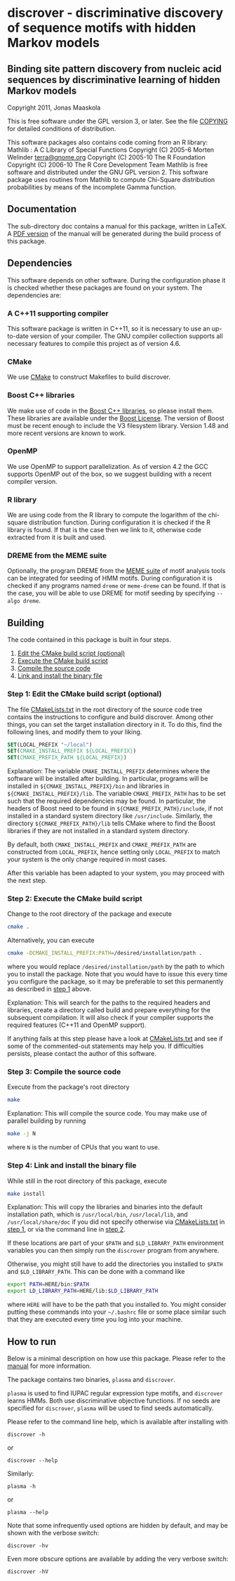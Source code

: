
# discrover - discriminative discovery of sequence motifs with hidden Markov models

## Binding site pattern discovery from nucleic acid sequences by discriminative learning of hidden Markov models

Copyright 2011, Jonas Maaskola


This is free software under the GPL version 3, or later. See the file [COPYING](COPYING)
for detailed conditions of distribution.




This software packages also contains code coming from an R library:
Mathlib : A C Library of Special Functions
Copyright (C) 2005-6 Morten Welinder <terra@gnome.org>
Copyright (C) 2005-10 The R Foundation
Copyright (C) 2006-10 The R Core Development Team
Mathlib is free software and distributed under the GNU GPL version 2.
This software package uses routines from Mathlib to compute Chi-Square
distribution probabilities by means of the incomplete Gamma function.





## Documentation

The sub-directory doc contains a manual for this package, written in LaTeX.
A [PDF version](doc/discrover-manual.pdf) of the manual will be generated during the build process of this
package. 





## Dependencies

This software depends on other software. During the configuration phase it is
checked whether these packages are found on your system.
The dependencies are:


### A C++11 supporting compiler
This software package is written in C++11, so it is necessary to use an
up-to-date version of your compiler. The GNU compiler collection supports all
necessary features to compile this project as of version 4.6.


### CMake
We use [CMake](http://www.cmake.org/) to construct Makefiles to build discrover.


### Boost C++ libraries
We make use of code in the [Boost C++ libraries](http://www.boost.org/), so please install them.
These libraries are available under the [Boost License](http://www.boost.org/users/license.html).
The version of Boost must be recent enough to include the V3 filesystem library.
Version 1.48 and more recent versions are known to work.


### OpenMP
We use OpenMP to support parallelization. As of version 4.2 the GCC supports
OpenMP out of the box, so we suggest building with a recent compiler version.


### R library
We are using code from the R library to compute the logarithm of the chi-square
distribution function.  During configuration it is checked if the R library is
found. If that is the case then we link to it, otherwise code extracted from it
is built and used.


### DREME from the MEME suite
Optionally, the program DREME from the [MEME suite](http://meme.nbcr.net/meme/) of motif analysis tools can be
integrated for seeding of HMM motifs. During configuration it is checked if any
programs named ```dreme``` or ```meme-dreme``` can be found. If that is the case, you
will be able to use DREME for motif seeding by specifying ```--algo dreme```.




## Building

The code contained in this package is built in four steps.

1. [Edit the CMake build script (optional)](#step1)
2. [Execute the CMake build script](#step2)
3. [Compile the source code](#step3)
4. [Link and install the binary file](#step4)



### <a name="step1"></a>Step 1: Edit the CMake build script (optional)

The file [CMakeLists.txt](CMakeLists.txt) in the root directory of the source code tree contains
the instructions to configure and build discrover.
Among other things, you can set the target installation directory in it.
To do this, find the following lines, and modify them to your liking.

```cmake
SET(LOCAL_PREFIX "~/local")
SET(CMAKE_INSTALL_PREFIX ${LOCAL_PREFIX})
SET(CMAKE_PREFIX_PATH ${LOCAL_PREFIX})
```

Explanation:
The variable ```CMAKE_INSTALL_PREFIX``` determines where the software will be
installed after building. In particular, programs will be installed in
```${CMAKE_INSTALL_PREFIX}/bin``` and libraries in ```${CMAKE_INSTALL_PREFIX}/lib```.
The variable ```CMAKE_PREFIX_PATH``` has to be set such that the required dependencies
may be found. In particular, the headers of Boost need to be found in
```${CMAKE_PREFIX_PATH}/include```, if not installed in a standard system directory
like ```/usr/include```.
Similarly, the directory ```${CMAKE_PREFIX_PATH}/lib``` tells CMake where to find
the Boost libraries if they are not installed in a standard system directory.

By default, both ```CMAKE_INSTALL_PREFIX``` and ```CMAKE_PREFIX_PATH``` are constructed from
```LOCAL_PREFIX```, hence setting only ```LOCAL_PREFIX``` to match your system is the only
change required in most cases.


After this variable has been adapted to your system, you may proceed with
the next step.





### <a name="step2"></a> Step 2: Execute the CMake build script

Change to the root directory of the package and execute

```sh
cmake .
```

Alternatively, you can execute

```sh
cmake -DCMAKE_INSTALL_PREFIX:PATH=/desired/installation/path .
```

where you would replace ```/desired/installation/path``` by the path to which you
to install the package. Note that you would have to issue this every time you
configure the package, so it may be preferable to set this permanently as
described in [step 1](#step1) above.


Explanation:
This will search for the paths to the required headers and libraries, create a
directory called build and prepare everything for the subsequent compilation.
It will also check if your compiler supports the required features (C++11
and OpenMP support).

If anything fails at this step please have a look at [CMakeLists.txt](CMakeLists.txt) and see if
some of the commented-out statements may help you. If difficulties persists,
please contact the author of this software.





### <a name="step3"></a> Step 3: Compile the source code


Execute from the package's root directory

```sh
make
```

Explanation:
This will compile the source code. You may make use of parallel building by
running

```sh
make -j N
```

where ```N``` is the number of CPUs that you want to use.




### <a name="step4"></a> Step 4: Link and install the binary file


While still in the root directory of this package, execute

```sh
make install
```

Explanation:
This will copy the libraries and binaries into the default installation path,
which is ```/usr/local/bin```, ```/usr/local/lib```, and ```/usr/local/share/doc``` if you did
not specify otherwise via [CMakeLists.txt](CMakeLists.txt) in [step 1](#step1), or via the command line in
[step 2](#step2).

If these locations are part of your ```$PATH``` and ```$LD_LIBRARY_PATH``` environment
variables you can then simply run the ```discrover``` program from anywhere.

Otherwise, you might still have to add the directories you installed to ```$PATH```
and ```$LD_LIBRARY_PATH```. This can be done with a command like

```sh
export PATH=HERE/bin:$PATH
export LD_LIBRARY_PATH=HERE/lib:$LD_LIBRARY_PATH
```

where ```HERE``` will have to be the path that you installed to.
You might consider putting these commands into your ```~/.bashrc``` file or some place
similar such that they are executed every time you log into your machine.






## How to run

Below is a minimal description on how use this package. Please refer to the [manual](doc/discrover-manual.pdf) for more information.

The package contains two binaries, ```plasma``` and ```discrover```.

```plasma``` is used to find IUPAC regular expression type motifs, and ```discrover``` learns
HMMs. Both use discriminative objective functions.
If no seeds are specified for ```discrover```, ```plasma``` will be used to find seeds automatically.

Please refer to the command line help, which is available after installing with

```discrover -h```

or

```discrover --help```

Similarly:

```plasma -h```

or

```plasma --help```

Note that some infrequently used options are hidden by default, and may be shown
with the verbose switch:

```discrover -hv```

Even more obscure options are available by adding the very verbose switch:

```discrover -hV```

